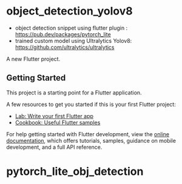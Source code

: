 # object_detection_yolov8
- object detection snippet using flutter plugin : https://pub.dev/packages/pytorch_lite
- trained custom model using Ultralytics Yolov8: https://github.com/ultralytics/ultralytics

A new Flutter project.

## Getting Started

This project is a starting point for a Flutter application.

A few resources to get you started if this is your first Flutter project:

- [Lab: Write your first Flutter app](https://docs.flutter.dev/get-started/codelab)
- [Cookbook: Useful Flutter samples](https://docs.flutter.dev/cookbook)

For help getting started with Flutter development, view the
[online documentation](https://docs.flutter.dev/), which offers tutorials,
samples, guidance on mobile development, and a full API reference.
# pytorch_lite_obj_detection
